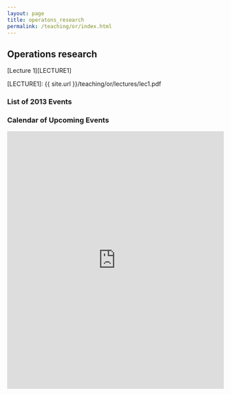 ```yaml
---
layout: page
title: operatons_research
permalink: /teaching/or/index.html
---
```

## Operations research

[Lecture 1][LECTURE1]

[LECTURE1]: {{ site.url }}/teaching/or/lectures/lec1.pdf

<div>
    <h3>List of 2013 Events</h3>
</div>
<div>
    <h3>Calendar of Upcoming Events</h3>
    <iframe src="https://www.google.com/calendar/embed?height=600&amp;wkst=1&amp;bgcolor=%23ffffff&amp;src=60kvvarubrv958lj3snku908rg%40group.calendar.google.com&amp;color=%231B887A&amp;ctz=America%2FNew_York" style=" border-width:0 " width="100%" height="600" frameborder="0" scrolling="no"></iframe>
</div>

